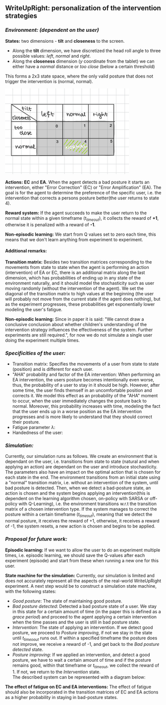 ## WriteUpRight: personalization of the intervention strategies

### *Environment: (dependent on the user)*

**States:** two dimensions - **tilt** and **closeness** to the screen. 
- Along the **tilt** dimension, we have discretized the head roll angle to three possible values: *left*, *normal* and *right*. 
- Along the **closeness** dimension (*y* coordinate from the tablet) we can either have a *normal* distance or *too close* (below a certain threshold)

This forms a 2x3 state space, where the only valid posture that does not trigger the intervention is (normal, normal). 

<img src="states.png" alt="state space" width="400"/>


**Actions:** **EC** and **EA**.
When the agent detects a bad posture it starts an intervention, either "Error Correction" (EC) or "Error Amplification" (EA). The goal is for the agent to determine the preference of the specific user, i.e. the intervention that corrects a persons posture better(the user returns to state 4).

**Reward system:**
If the agent succeeds to make the user return to the normal state within a given timeframe ($t_{timeout}$), it collects the reward of **+1**, otherwise it is penalized with a reward of **-1**.


**Non-episodic learning:** We start from Q values set to zero each time, this means that we don't learn anything from experiment to experiment.

#### Additional remarks:

**Transition matrix:** 
Besides two transition matrices corresponding to the movements from state to state when the agent is performing an action (intervention) of EA or EC, there is an additional matrix along the last dimension, which has probabilities of ending up in any state of the environment naturally, and it should model the stochasticity such as user moving randomly (without the intervention of the agent). We set the diagonal of the transition matrix to high values at the beginning (the user will probably not move from the current state if the agent does nothing), but as the experiment progresses, these probabilities get exponentially lower modeling the user's fatigue.

**Non-episodic learning:** Since in paper it is said: "We cannot draw a conclusive conclusion about whether children's understanding of the intervention strategy influences the effectiveness of the system. Further experiments are still required.", for now we do not simulate a single user doing the experiment multiple times.

### *Specificities of the user:*
- Transition matrix: Specifies the movements of a user from state to state (position) and is different for each user.
- "AHA" probability and factor of the EA intervention: When performing an EA intervention, the users posture becomes intentionally even worse, thus, the probability of a user to stay in it should be high. However, after some time, the user finds themself in an uncomfortable position and corrects it. We model this effect as an probability of the "AHA" moment to occur, when the user immediately changes the posture back to normal. Moreover, this probability increases with time, modeling the fact that the user ends up in a worse position as the EA intervention progresses and is more likely to understand that they should correct their posture.
- Fatigue parameter $\lambda$:
- Handedness of the user: 

### *Simulation:*  
Currently, our simulation runs as follows. We create an environment that is dependant on the user, i.e. transitions from state to state (natural and when applying an action) are dependant on the user and introduce stochasticity. The parameters also have an impact on the optimal action that is chosen for each state in the end. The environment transitions from an initial state using a "normal" transition matrix, i.e. without an intervention of the system, until bad posture is detected. Then, when we detect a bad-posture state, an action is chosen and the system begins applying an intervention(this is dependent on the learning algorithm chosen, on-policy with SARSA or off-policy with Q-Learning), i.e. the environment transitions w.r.t the transition matrix of a chosen intervention type. If the system manages to correct the posture within a certain timeframe ($t_{timeout}$), meaning that we detect the normal posture, it receives the reward of +1, otherwise, it receives a reward of -1, the system resets, a new action is chosen and begins to be applied. 

### *Proposal for future work:*
**Episodic learning:**  If we want to allow the user to do an experiment multiple times, i.e. episodic learning, we should save the Q-values after each experiment (episode) and start from these when running a new one for this user.  

**State machine for the simulation:**
Currently, our simulation is limited and does not accurately represent all the aspects of the real-world WriteUpRight experiment. A next step would be to construct a simulation state machine, with the following states:
- *Good posture*: The state of maintaining good posture.
- *Bad posture detected*: Detected a bad posture state of a user. We stay in this state for a certain amount of time (in the paper this is defined as a *grace period*) and proceed to the agent applying a certain intervention when the time passes and the user is still in bad posture state.
- *Intervention*: The state of applying an intervention. If we detect good posture, we proceed to *Posture improving*, if not we stay in the state until $t_{timeoout}$ runs out. If within a specified timeframe the posture does not improve, we receive a reward of -1, and get back to the *Bad posture detected* state.
- *Posture improving*: If we applied an intervention, and detect a good posture, we have to wait a certain amount of time and if the posture remains good, within that timeframe or $t_{timeout}$, we collect the reward of 1. If not, we return to the *Intervention* state.  
The described system can be represented with a diagram below:  


**The effect of fatigue on EC and EA interventions:** The effect of fatigue should also be incorporated in the transition matrices of EC and EA actions as a higher probability in staying in bad-posture states.
